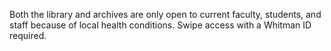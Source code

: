 Both the library and archives are only open to current faculty, students, and staff because of local health conditions. Swipe access with a Whitman ID required.